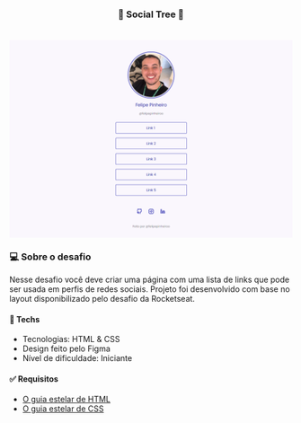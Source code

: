 <h3 align="center"> 
	🚀 Social Tree 🚀 
    <br></br>
</h3>

<p align="center" style="display: flex; align-items: flex-start; justify-content: center">
  <img alt="versão 1 do projeto" title="#SocialTree" src="/assets/readme/projeto.png">
</p>  

### 💻 Sobre o desafio

Nesse desafio você deve criar uma página com uma lista de links que pode ser usada em perfis de redes sociais.
Projeto foi desenvolvido com base no layout disponibilizado pelo desafio da Rocketseat.

#### 🚀 Techs

- Tecnologias: HTML & CSS
- Design feito pelo Figma
- Nível de dificuldade: Iniciante

#### ✅ Requisitos 

- [O guia estelar de HTML](https://app.rocketseat.com.br/node/o-guia-estelar-de-html)
- [O guia estelar de CSS](https://app.rocketseat.com.br/node/o-guia-estelar-de-css)
